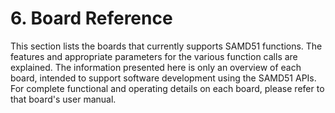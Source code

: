 # 6. Board Reference

This section lists the boards that currently supports SAMD51 functions. The features and appropriate parameters for the various function calls are explained. The information presented here is only an overview of each board, intended to support software development using the SAMD51 APIs. For complete functional and operating details on each board, please refer to that board's user manual.
